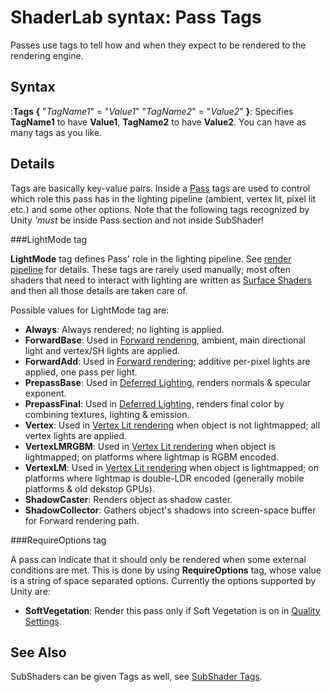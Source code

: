 ShaderLab syntax: Pass Tags
===========================


Passes use tags to tell how and when they expect to be rendered to the rendering engine.

Syntax
------

:__Tags {__ "_TagName1_" = "_Value1_" "_TagName2_" = "_Value2_" __}__: Specifies __TagName1__ to have __Value1__, __TagName2__ to have __Value2__. You can have as many tags as you like.

Details
-------

Tags are basically key-value pairs. Inside a [Pass](SL-Pass.html) tags are used to control which role this pass has in the lighting pipeline (ambient, vertex lit, pixel lit etc.) and some other options. Note that the following tags recognized by Unity _'must_ be inside Pass section and not inside SubShader!

###LightMode tag

__LightMode__ tag defines Pass' role in the lighting pipeline. See [render pipeline](SL-RenderPipeline.html) for details. These tags are rarely used manually; most often shaders that need to interact with lighting are written as [Surface Shaders](SL-SurfaceShaders.html) and then all those details are taken care of.

Possible values for LightMode tag are:
* __Always__: Always rendered; no lighting is applied.
* __ForwardBase__: Used in [Forward rendering](RenderTech-ForwardRendering.html), ambient, main directional light and vertex/SH lights are applied.
* __ForwardAdd__: Used in [Forward rendering](RenderTech-ForwardRendering.html); additive per-pixel lights are applied, one pass per light.
* __PrepassBase__: Used in [Deferred Lighting](RenderTech-DeferredLighting.html), renders normals & specular exponent.
* __PrepassFinal__: Used in [Deferred Lighting](RenderTech-DeferredLighting.html), renders final color by combining textures, lighting & emission.
* __Vertex__: Used in [Vertex Lit rendering](RenderTech-VertexLit.html) when object is not lightmapped; all vertex lights are applied.
* __VertexLMRGBM__: Used in [Vertex Lit rendering](RenderTech-VertexLit.html) when object is lightmapped; on platforms where lightmap is RGBM encoded.
* __VertexLM__: Used in [Vertex Lit rendering](RenderTech-VertexLit.html) when object is lightmapped; on platforms where lightmap is double-LDR encoded (generally mobile platforms & old dekstop GPUs).
* __ShadowCaster__: Renders object as shadow caster.
* __ShadowCollector__: Gathers object's shadows into screen-space buffer for Forward rendering path.



###RequireOptions tag

A pass can indicate that it should only be rendered when some external conditions are met. This is done by using __RequireOptions__ tag, whose value is a string of space separated options. Currently the options supported by Unity are:
* __SoftVegetation__: Render this pass only if Soft Vegetation is on in [Quality Settings](class-QualitySettings.html).


See Also
--------


SubShaders can be given Tags as well, see [SubShader Tags](SL-SubshaderTags.html).


